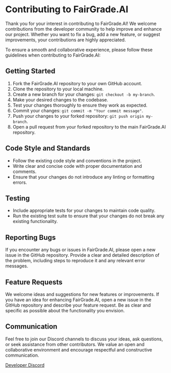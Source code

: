 # Contributing to FairGrade.AI

Thank you for your interest in contributing to FairGrade.AI! We welcome contributions from the developer community to help improve and enhance our project. Whether you want to fix a bug, add a new feature, or suggest improvements, your contributions are highly appreciated.

To ensure a smooth and collaborative experience, please follow these guidelines when contributing to FairGrade.AI:

## Getting Started
1. Fork the FairGrade.AI repository to your own GitHub account.
2. Clone the repository to your local machine.
3. Create a new branch for your changes: `git checkout -b my-branch`.
4. Make your desired changes to the codebase.
5. Test your changes thoroughly to ensure they work as expected.
6. Commit your changes: `git commit -m "Your commit message"`.
7. Push your changes to your forked repository: `git push origin my-branch`.
8. Open a pull request from your forked repository to the main FairGrade.AI repository.

## Code Style and Standards
- Follow the existing code style and conventions in the project.
- Write clear and concise code with proper documentation and comments.
- Ensure that your changes do not introduce any linting or formatting errors.

## Testing
- Include appropriate tests for your changes to maintain code quality.
- Run the existing test suite to ensure that your changes do not break any existing functionality.

## Reporting Bugs
If you encounter any bugs or issues in FairGrade.AI, please open a new issue in the GitHub repository. Provide a clear and detailed description of the problem, including steps to reproduce it and any relevant error messages.

## Feature Requests
We welcome ideas and suggestions for new features or improvements. If you have an idea for enhancing FairGrade.AI, open a new issue in the GitHub repository and describe your feature request. Be as clear and specific as possible about the functionality you envision.

## Communication
Feel free to join our Discord channels to discuss your ideas, ask questions, or seek assistance from other contributors. We value an open and collaborative environment and encourage respectful and constructive communication.

[Developer Discord](https://discord.gg/dJgx8pHSdg)
